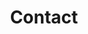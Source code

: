 ---
title: Contact
sections:
  - title: Contact
    section_id: contact
    type: contentblock
    component: content_block.html
    content: >-
    
      email: nikola.s@ucla.edu<br/>
      UCLA Engineering 6, Lab 468<br/>
      Los Angeles, CA 90095
      
menus:
  main:
    title: Contact
    weight: 4
layout: home
---